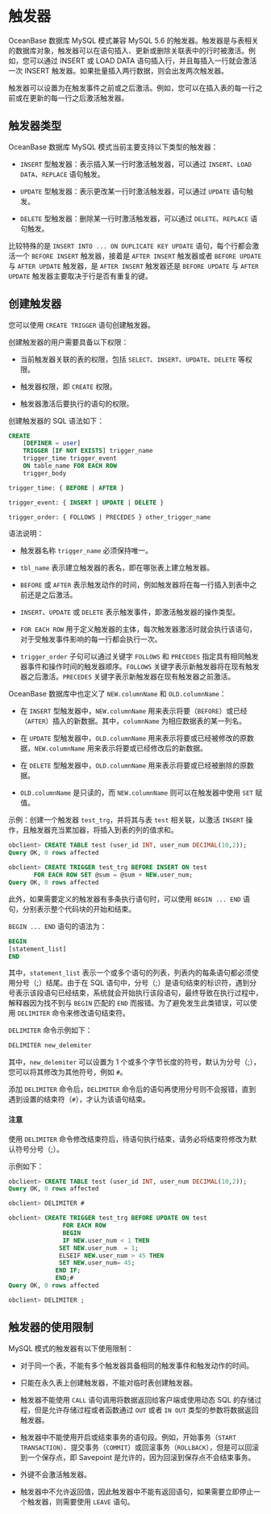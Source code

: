 # 触发器 

OceanBase 数据库 MySQL 模式兼容 MySQL 5.6 的触发器。触发器是与表相关的数据库对象，触发器可以在语句插入、更新或删除关联表中的行时被激活。例如，您可以通过 INSERT 或 LOAD DATA 语句插入行，并且每插入一行就会激活一次 INSERT 触发器。如果批量插入两行数据，则会出发两次触发器。

触发器可以设置为在触发事件之前或之后激活。例如，您可以在插入表的每一行之前或在更新的每一行之后激活触发器。

## 触发器类型 

OceanBase 数据库 MySQL 模式当前主要支持以下类型的触发器：

* `INSERT` 型触发器：表示插入某一行时激活触发器，可以通过 `INSERT`、`LOAD DATA`、`REPLACE` 语句触发。

* `UPDATE` 型触发器：表示更改某一行时激活触发器，可以通过 `UPDATE` 语句触发。

* `DELETE` 型触发器：删除某一行时激活触发器，可以通过 `DELETE`、`REPLACE` 语句触发。

比较特殊的是 `INSERT INTO ... ON DUPLICATE KEY UPDATE` 语句，每个行都会激活一个 `BEFORE INSERT` 触发器，接着是 `AFTER INSERT` 触发器或者 `BEFORE UPDATE` 与 `AFTER UPDATE` 触发器，是 `AFTER INSERT` 触发器还是 `BEFORE UPDATE` 与 `AFTER UPDATE` 触发器主要取决于行是否有重复的键。

## 创建触发器 

您可以使用 `CREATE TRIGGER` 语句创建触发器。

创建触发器的用户需要具备以下权限：

* 当前触发器关联的表的权限，包括 `SELECT`、`INSERT`、`UPDATE`、`DELETE` 等权限。

* 触发器权限，即 `CREATE` 权限。

* 触发器激活后要执行的语句的权限。

创建触发器的 SQL 语法如下：

```sql
CREATE
    [DEFINER = user]
    TRIGGER [IF NOT EXISTS] trigger_name
    trigger_time trigger_event
    ON table_name FOR EACH ROW
    trigger_body

trigger_time: { BEFORE | AFTER }

trigger_event: { INSERT | UPDATE | DELETE }

trigger_order: { FOLLOWS | PRECEDES } other_trigger_name
```


语法说明：

* 触发器名称 `trigger_name` 必须保持唯一。

* `tbl_name` 表示建立触发器的表名，即在哪张表上建立触发器。

* `BEFORE` 或 `AFTER` 表示触发动作的时间，例如触发器将在每一行插入到表中之前还是之后激活。

* `INSERT`、`UPDATE` 或 `DELETE` 表示触发事件，即激活触发器的操作类型。

* `FOR EACH ROW` 用于定义触发器的主体，每次触发器激活时就会执行该语句，对于受触发事件影响的每一行都会执行一次。

* `trigger_order` 子句可以通过关键字 `FOLLOWS` 和 `PRECEDES` 指定具有相同触发器事件和操作时间的触发器顺序。`FOLLOWS` 关键字表示新触发器将在现有触发器之后激活。`PRECEDES` 关键字表示新触发器在现有触发器之前激活。

OceanBase 数据库中也定义了 `NEW.columnName` 和 `OLD.columnName`：

* 在 `INSERT` 型触发器中，`NEW.columnName` 用来表示将要（`BEFORE`）或已经（`AFTER`）插入的新数据。其中，`columnName` 为相应数据表的某一列名。

* 在 `UPDATE` 型触发器中，`OLD.columnName` 用来表示将要或已经被修改的原数据，`NEW.columnName` 用来表示将要或已经修改后的新数据。

* 在 `DELETE` 型触发器中，`OLD.columnName` 用来表示将要或已经被删除的原数据。

* `OLD.columnName` 是只读的，而 `NEW.columnName` 则可以在触发器中使用 `SET` 赋值。

示例：创建一个触发器 `test_trg`，并将其与表 `test` 相关联，以激活 `INSERT` 操作，且触发器充当累加器，将插入到表的列的值求和。

```sql
obclient> CREATE TABLE test (user_id INT, user_num DECIMAL(10,2));
Query OK, 0 rows affected

obclient> CREATE TRIGGER test_trg BEFORE INSERT ON test
       FOR EACH ROW SET @sum = @sum + NEW.user_num;
Query OK, 0 rows affected
```

此外，如果需要定义的触发器有多条执行语句时，可以使用 `BEGIN ... END` 语句，分别表示整个代码块的开始和结束。

`BEGIN ... END` 语句的语法为：

```sql
BEGIN
[statement_list]
END
```

其中，`statement_list` 表示一个或多个语句的列表，列表内的每条语句都必须使用分号（;）结尾。由于在 SQL 语句中，分号（;）是语句结束的标识符，遇到分号表示该段语句已经结束，系统就会开始执行该段语句，最终导致在执行过程中，解释器因为找不到与 `BEGIN` 匹配的 `END` 而报错。为了避免发生此类错误，可以使用 `DELIMITER` 命令来修改语句结束符。

`DELIMITER` 命令示例如下：

```sql
DELIMITER new_delemiter
```

其中，`new_delemiter` 可以设置为 1 个或多个字节长度的符号，默认为分号（;），您可以将其修改为其他符号，例如 `#`。

添加 `DELIMITER` 命令后，`DELIMITER` 命令后的语句再使用分号则不会报错，直到遇到设置的结束符（`#`），才认为该语句结束。

  <main id="notice" type='notice'>
    <h4>注意</h4>
    <p>使用 <code>DELIMITER</code> 命令修改结束符后，待语句执行结束，请务必将结束符修改为默认符号分号（;）。</p>
  </main>

示例如下：

```sql
obclient> CREATE TABLE test (user_id INT, user_num DECIMAL(10,2));
Query OK, 0 rows affected

obclient> DELIMITER #

obclient> CREATE TRIGGER test_trg BEFORE UPDATE ON test
               FOR EACH ROW
               BEGIN
               IF NEW.user_num < 1 THEN
              SET NEW.user_num  = 1;
              ELSEIF NEW.user_num > 45 THEN
              SET NEW.user_num= 45;
             END IF;
             END;#
Query OK, 0 rows affected

obclient> DELIMITER ;
```

## 触发器的使用限制 

MySQL 模式的触发器有以下使用限制：

* 对于同一个表，不能有多个触发器具备相同的触发事件和触发动作的时间。

* 只能在永久表上创建触发器，不能对临时表创建触发器。

* 触发器不能使用 `CALL` 语句调用将数据返回给客户端或使用动态 SQL 的存储过程，但是允许存储过程或者函数通过 `OUT` 或者 `IN OUT` 类型的参数将数据返回触发器。

* 触发器中不能使用开启或结束事务的语句段。例如，开始事务（`START TRANSACTION`）、提交事务（`COMMIT`）或回滚事务（`ROLLBACK`），但是可以回滚到一个保存点，即 Savepoint 是允许的，因为回滚到保存点不会结束事务。

* 外键不会激活触发器。

* 触发器中不允许返回值，因此触发器中不能有返回语句，如果需要立即停止一个触发器，则需要使用 `LEAVE` 语句。

  



